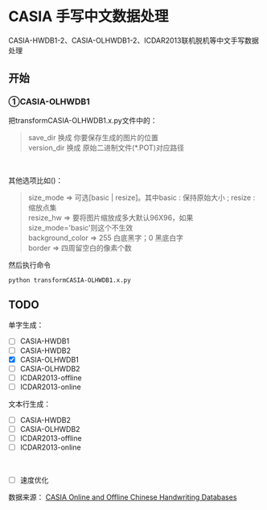 # CASIA 手写中文数据处理
CASIA-HWDB1-2、CASIA-OLHWDB1-2、ICDAR2013联机脱机等中文手写数据处理

## 开始
### ①CASIA-OLHWDB1
把transformCASIA-OLHWDB1.x.py文件中的：<br/>
> save_dir 换成 你要保存生成的图片的位置<br/>
version_dir 换成 原始二进制文件(*.POT)对应路径
<br/>

其他选项比如()：<br/>
> size_mode => 可选[basic | resize]。其中basic : 保持原始大小 ; resize : 缩放点集<br/>
resize_hw => 要将图片缩放成多大默认96X96，如果size_mode='basic'则这个不生效<br/>
background_color => 255 白底黑字；0 黑底白字<br/>
border => 四周留空白的像素个数<br/>

然后执行命令
```
python transformCASIA-OLHWDB1.x.py
```


## TODO
单字生成：
- [ ] CASIA-HWDB1
- [ ] CASIA-HWDB2
- [X] CASIA-OLHWDB1
- [ ] CASIA-OLHWDB2
- [ ] ICDAR2013-offline
- [ ] ICDAR2013-online

文本行生成：
- [ ] CASIA-HWDB2
- [ ] CASIA-OLHWDB2
- [ ] ICDAR2013-offline
- [ ] ICDAR2013-online

<br/>

- [ ] 速度优化

数据来源：
[CASIA Online and Offline Chinese Handwriting Databases](http://www.nlpr.ia.ac.cn/databases/handwriting/Home.html)
